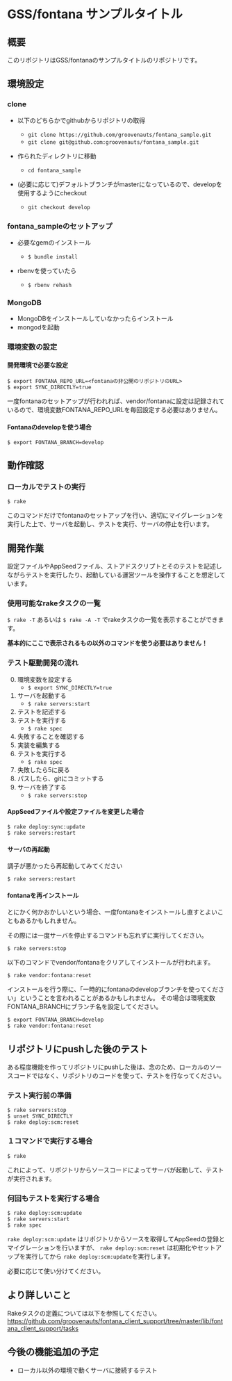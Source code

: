 # GSS/fontana サンプルタイトル

## 概要

このリポジトリはGSS/fontanaのサンプルタイトルのリポジトリです。



## 環境設定

### clone

* 以下のどちらかでgithubからリポジトリの取得
    * `git clone https://github.com/groovenauts/fontana_sample.git`
    * `git clone git@github.com:groovenauts/fontana_sample.git`

* 作られたディレクトリに移動
    * `cd fontana_sample`

* (必要に応じて)デフォルトブランチがmasterになっているので、developを使用するようにcheckout
    * `git checkout develop`


### fontana_sampleのセットアップ

* 必要なgemのインストール
    * `$ bundle install`

* rbenvを使っていたら
    * `$ rbenv rehash`

### MongoDB

* MongoDBをインストールしていなかったらインストール
* mongodを起動


### 環境変数の設定

#### 開発環境で必要な設定
```
$ export FONTANA_REPO_URL=<fontanaの非公開のリポジトリのURL>
$ export SYNC_DIRECTLY=true
```

一度fontanaのセットアップが行われれば、vendor/fontanaに設定は記録されているので、環境変数FONTANA_REPO_URLを毎回設定する必要はありません。


#### Fontanaのdevelopを使う場合

```
$ export FONTANA_BRANCH=develop
```



## 動作確認

### ローカルでテストの実行

```
$ rake
```

このコマンドだけでfontanaのセットアップを行い、適切にマイグレーションを実行した上で、サーバを起動し、テストを実行、サーバの停止を行います。



## 開発作業

設定ファイルやAppSeedファイル、ストアドスクリプトとそのテストを記述しながらテストを実行したり、起動している運営ツールを操作することを想定しています。


### 使用可能なrakeタスクの一覧

`$ rake -T` あるいは `$ rake -A -T` でrakeタスクの一覧を表示することができます。

**基本的にここで表示されるもの以外のコマンドを使う必要はありません！**


### テスト駆動開発の流れ

0. 環境変数を設定する
    * `$ export SYNC_DIRECTLY=true`
1. サーバを起動する
    * `$ rake servers:start`
2. テストを記述する
3. テストを実行する
    * `$ rake spec`
4. 失敗することを確認する
5. 実装を編集する
6. テストを実行する
    * `$ rake spec`
7. 失敗したら5に戻る
8. パスしたら、gitにコミットする
9. サーバを終了する
    * `$ rake servers:stop`


#### AppSeedファイルや設定ファイルを変更した場合

```
$ rake deploy:sync:update
$ rake servers:restart
```


#### サーバの再起動

調子が悪かったら再起動してみてください

```
$ rake servers:restart
```


#### fontanaを再インストール

とにかく何かおかしいという場合、一度fontanaをインストールし直すとよいこともあるかもしれません。

その際には一度サーバを停止するコマンドも忘れずに実行してください。

```
$ rake servers:stop
```

以下のコマンドでvendor/fontanaをクリアしてインストールが行われます。

```
$ rake vendor:fontana:reset
```

インストールを行う際に、「一時的にfontanaのdevelopブランチを使ってください」ということを言われることがあるかもしれません。
その場合は環境変数FONTANA_BRANCHにブランチ名を設定してください。

```
$ export FONTANA_BRANCH=develop
$ rake vendor:fontana:reset
```



## リポジトリにpushした後のテスト

ある程度機能を作ってリポジトリにpushした後は、念のため、ローカルのソースコードではなく、リポジトリのコードを使って、テストを行なってください。

### テスト実行前の準備

```
$ rake servers:stop
$ unset SYNC_DIRECTLY
$ rake deploy:scm:reset
```


### １コマンドで実行する場合

```
$ rake
```

これによって、リポジトリからソースコードによってサーバが起動して、テストが実行されます。


### 何回もテストを実行する場合

```
$ rake deploy:scm:update
$ rake servers:start
$ rake spec
```

`rake deploy:scm:update` はリポジトリからソースを取得してAppSeedの登録とマイグレーションを行いますが、
`rake deploy:scm:reset` は初期化やセットアップを実行してから `rake deploy:scm:update`を実行します。

必要に応じて使い分けてください。


## より詳しいこと

Rakeタスクの定義については以下を参照してください。
https://github.com/groovenauts/fontana_client_support/tree/master/lib/fontana_client_support/tasks


## 今後の機能追加の予定

* ローカル以外の環境で動くサーバに接続するテスト
